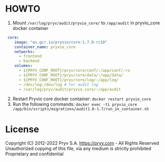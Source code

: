 # HOWTO 

1. Mount `/var/log/pryv/audit/pryvio_core/` to `/app/audit` in pryvio_core docker container

```yaml
 core:
    image: "eu.gcr.io/pryvio/core:1.7.0-rc10"
    container_name: pryvio_core
    networks:
      - frontend
      - backend
    volumes:
      - ${PRYV_CONF_ROOT}/pryv/core/conf/:/app/conf/:ro
      - ${PRYV_CONF_ROOT}/pryv/core/data/:/app/data/
      - ${PRYV_CONF_ROOT}/pryv/core/log/:/app/log/
      - /dev/log:/dev/log # for audit log
      - /var/log/pryv/audit/pryvio_core/:/app/audit
```

2. Restart Pryvio core docker container: `docker restart pryvio_core`
3. Run the following commands: `docker exec -ti pryvio_core /app/bin/scripts/migrations/audit1.6-1.7/run_in_container.sh`


# License
Copyright (C) 2012-2022 Pryv S.A. https://pryv.com - All Rights Reserved
Unauthorized copying of this file, via any medium is strictly prohibited
Proprietary and confidential